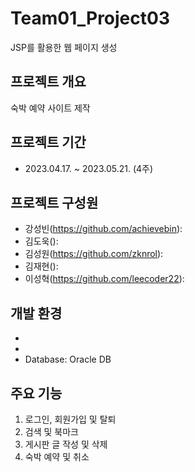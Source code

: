 # Team01_Project03
JSP를 활용한 웹 페이지 생성

## 프로젝트 개요
숙박 예약 사이트 제작

## 프로젝트 기간
 - 2023.04.17. ~ 2023.05.21. (4주)

## 프로젝트 구성원
 - 강성빈(<https://github.com/achievebin>):
 - 김도욱():
 - 김성원(<https://github.com/zknrol>):
 - 김재현():
 - 이성혁(<https://github.com/leecoder22>):

## 개발 환경
 -
 - 
 - Database: Oracle DB

## 주요 기능
1. 로그인, 회원가입 및 탈퇴
2. 검색 및 북마크
3. 게시판 글 작성 및 삭제
4. 숙박 예약 및 취소
